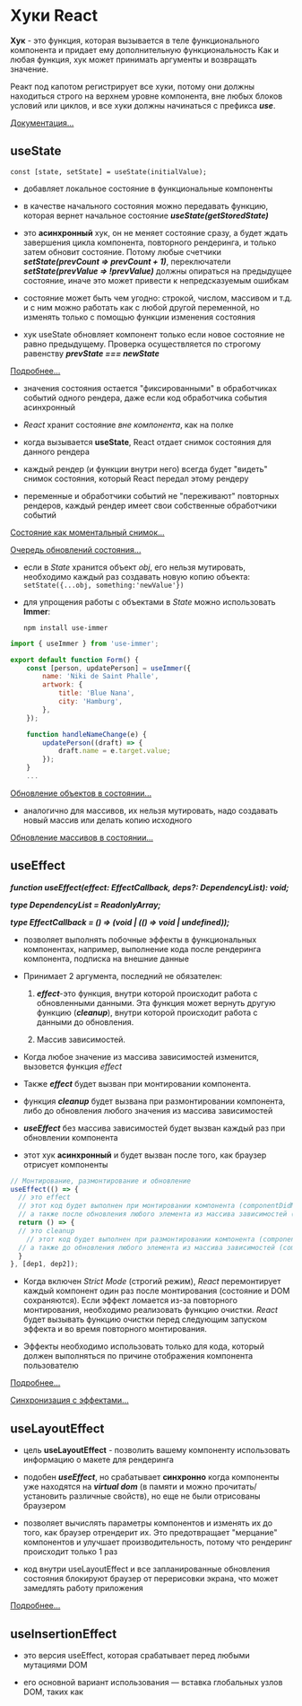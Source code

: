 # Хуки React

**Хук** - это функция, которая вызывается в теле функционального компонента и придает ему дополнительную функциональность
Как и любая функция, хук может принимать аргументы и возвращать значение.

Реакт под капотом регистрирует все хуки, потому они должны находиться строго на верхнем уровне компонента, вне любых блоков условий или циклов, и все хуки должны начинаться с префикса ***use***.

[Документация...](https://react.dev/reference/react/hooks)

## useState

`const [state, setState] = useState(initialValue);`

- добавляет локальное состояние в функциональные компоненты

- в качестве начального состояния можно передавать функцию, которая вернет начальное состояние ***useState(getStoredState)***

- это **асинхронный** хук, он не меняет состояние сразу, а будет ждать завершения цикла компонента, повторного рендеринга, и только затем обновит состояние. Потому любые счетчики ***setState(prevCount => prevCount + 1)***, переключатели ***setState(prevValue => !prevValue)***  должны опираться на предыдущее состояние, иначе это может привести к непредсказуемым ошибкам

- cостояние может быть чем угодно: строкой, числом, массивом и т.д. и с ним можно работать как с любой другой переменной, но изменять только с помощью функции изменения состояния

- хук useState обновляет компонент только если новое состояние не равно предыдущему. Проверка осуществляется по строгому равенству ***prevState === newState***

[Подробнее...](https://habr.com/ru/companies/otus/articles/667706/)

- значения состояния остается "фиксированными" в обработчиках событий одного рендера, даже если код обработчика события асинхронный

- *React* хранит состояние *вне компонента*, как на полке

- когда вызывается **useState**, React отдает снимок состояния для данного рендера

- каждый рендер (и функции внутри него) всегда будет "видеть" снимок состояния, который React передал этому рендеру

- переменные и обработчики событий не "переживают" повторных рендеров, каждый рендер имеет свои собственные обработчики событий

[Состояние как моментальный снимок...](https://reactdev.ru/learn/state-as-a-snapshot/#_4)

[Очередь обновлений состояния...](https://reactdev.ru/learn/queueing-a-series-of-state-updates/#_4)

- если в *State* хранится объект *obj*, его нельзя мутировать, необходимо каждый раз создавать новую копию объекта:
  `setState({...obj, something:'newValue'})` 

- для упрощения работы с объектами в *State* можно использовать **Immer**:
  
  `npm install use-immer`

```jsx
import { useImmer } from 'use-immer';

export default function Form() {
    const [person, updatePerson] = useImmer({
        name: 'Niki de Saint Phalle',
        artwork: {
            title: 'Blue Nana',
            city: 'Hamburg',
        },
    });

    function handleNameChange(e) {
        updatePerson((draft) => {
            draft.name = e.target.value;
        });
    }
    ...

 ```

[Обновление объектов в состоянии...](https://reactdev.ru/learn/updating-objects-in-state/#_4)

- аналогично для массивов,  их нельзя мутировать, надо создавать новый массив или делать копию исходного

[Обновление массивов в состоянии...](https://reactdev.ru/learn/updating-arrays-in-state/#_2)

## useEffect

***function useEffect(effect: EffectCallback, deps?: DependencyList): void;***

***type DependencyList = ReadonlyArray<any>;***

***type EffectCallback = () => (void | (() => void | undefined));***

- позволяет выполнять побочные эффекты в функциональных компонентах, например, выполнение кода после рендеринга компонента, подписка на внешние данные

- Принимает 2 аргумента, последний не обязателен:

  1. ***effect***-это функция, внутри которой происходит работа с обновленными данными. Эта функция может вернуть другую функцию (***cleanup***), внутри которой происходит работа с данными до обновления.

  2. Массив зависимостей.

-  Когда любое значение из массива зависимостей изменится, вызовется функция *effect*

-  Также ***effect*** будет вызван при монтировании компонента.

-  функция ***cleanup*** будет вызвана при размонтировании компонента, либо до обновления любого значения из массива зависимостей

-  ***useEffect*** без массива зависимостей будет вызван каждый раз при обновлении компонента

-  этот хук **асинхронный** и будет вызван после того, как браузер отрисует компоненты

```js
// Монтирование, размонтирование и обновление
useEffect(() => {
  // это effect
  // этот код будет выполнен при монтировании компонента (componentDidMount)
  // а также после обновления любого элемента из массива зависимостей (componentDidUpdate)
  return () => {
  // это cleanup
	// этот код будет выполнен при размонтировании компонента (componentWillUnmount)
  // а также до обновления любого элемента из массива зависимостей (componentWillUpdate)
  }
}, [dep1, dep2]);
```
-  Когда включен *Strict Mode* (cтрогий режим), *React* перемонтирует каждый компонент один раз после монтирования (состояние и DOM сохраняются). Если эффект ломается из-за повторного монтирования,  необходимо реализовать функцию очистки. *React* будет вызывать функцию очистки перед следующим запуском эффекта и во время повторного монтирования.

- Эффекты необходимо использовать только для кода, который должен выполняться по причине отображения компонента пользователю

[Подробнее...](https://habr.com/ru/companies/otus/articles/668700/)

[Синхронизация с эффектами...](https://reactdev.ru/learn/synchronizing-with-effects/#4)

## useLayoutEffect

- цель **useLayoutEffect** - позволить вашему компоненту использовать информацию о макете для рендеринга

- подобен ***useEffect***, но срабатывает **синхронно** когда компоненты уже находятся на ***virtual dom*** (в памяти и можно прочитать/установить различные свойств), но еще не были отрисованы браузером

- позволяет вычислять параметры компонентов и изменять их до того, как браузер отрендерит их. Это предотвращает "мерцание" компонентов и улучшает производительность, потому что рендеринг происходит только 1 раз

- код внутри useLayoutEffect и все запланированные обновления состояния блокируют браузер от перерисовки экрана, что может замедлять работу приложения

[Подробнее...](https://reactdev.ru/reference/useLayoutEffect/#2-useeffect)

## useInsertionEffect

- это версия useEffect, которая срабатывает перед любыми мутациями DOM

- его основной вариант использования — вставка глобальных узлов DOM, таких как *<style>* или SVG *<defs>*

- он не имеет доступа к ссылкам узлов DOM,т.к.к моменту запуска useInsertionEffect, ссылки еще не прикреплены, и DOM еще не обновлен


``` js
useInsertionEffect(setup, dependencies?)

```
[Подробнее..](https://reactdev.ru/reference/useInsertionEffect/)


## useContext

- позволяет получить доступ к контексту приложения

- контекст позволяет компоненту предоставлять некоторую информацию всему дереву под ним

- чтобы передать контекст необходимо:

    1. Создать и экспортировать его с помощью `export const MyContext = createContext(defaultValue)`
    2. Передать  его в хук `useContext(MyContext)`, чтобы прочитать его в любом дочернем компоненте, независимо от его глубины.
    3. Завернуть дочерние компоненты в `<MyContext.Provider value={...}>`, чтобы предоставить его от родителя.

- контекст проходит через любые компоненты в середине

- контекст позволяет писать компоненты, которые "адаптируются к своему окружению".

[Подробнее...](https://reactdev.ru/learn/passing-data-deeply-with-context/#_6)

## useReducer

 - предоставляет способ управления сложным локальным состоянием компонента через паттерн управления состоянием ***Reducer***

```js
const [state, dispatch] = useReducer(
    yourReducer,
    initialState
);

```
- обработчики событий компонента (onClick,onChange и т.п.) должны теперь только извещать редуктор о том, какое действие совершил пользователь:

```js
function handleOnClick(anyValue) {
  dispatch({
    //// action object, specific to component:
    type: 'what_happened',
    // other fields go here
    anyVar: anyValue
  });
};
```
- *action object* (объект действия) должен содержать минимальную информацию о том, что произошло

- он может иметь любую форму, принято задавать ему строку type, описывающую произошедшее, и передавать любую дополнительную информацию в других полях

- каждый объект действия должен описывать только одно взаимодействие пользователя, даже если оно приводит к нескольким изменениям данных

- **Reducer** (редуктор) принимает состояние на данный момент и действие, а возвращает следующее состояние


```jsx
function yourReducer(state, action) {
  switch (action.type) {
    case 'action1': {
      return state1;
    }
      case 'action2': {
        return state2;
    } 
    default: {
      throw Error('Unknown action: ' + action.type);
    }
  }
}
 ```
 
- редукторы работают во время рендеринга! (Действия ставятся в очередь до следующего рендера.) Это означает, что редукторы должны быть чистыми - одинаковые входы всегда приводят к одинаковому выходу. Они не должны посылать запросы, планировать таймауты или выполнять какие-либо побочные эффекты (операции, которые влияют на вещи за пределами компонента). Они должны обновлять объекты и массивы без мутаций

- для написания реукторов в мутирующем стиле можно использовать библиотеку *Immer*

[Подробнее...](https://reactdev.ru/learn/extracting-state-logic-into-a-reducer/#1)



## useRef

- позволяет создавать и управлять ссылками на DOM-элементы и другие объекты (идентификаторы таймаута, счетчики и пр.), 

- это синхронный хук, который немедленно обновляет состояние и сохраняет его значение на протяжении всего жизненного цикла компонента
 
- он не запускает повторный рендер компонента

- хук возвращает объект с единственным свойством *current*, содержащим текущее значение ссылки

- например, нажатие на кнопку фокусирует ввод, используя ссылку:

```jsx
import { useRef } from 'react';

export default function Form() {
    const inputRef = useRef(null);

    function handleClick() {
        inputRef.current.focus();
    }

    return (
        <>
            <input ref={inputRef} />
            <button onClick={handleClick}>
                Focus the input
            </button>
        </>
    );
}

```


## useMemo

-  позволяет кэшировать результат вычисления между повторными рендерингами, оптимизирует производительность компонентов, предотвращая повторные вычисления

```js
const cachedValue = useMemo(calculateValue, dependencies);

```

  -  **calculateValue**: функция, вычисляющая значение, которое необходимо кэшировать. 
      -  должна быть чистой, 
      -  не принимет аргументов
      -  может возвращать значение любого типа.
      -  *React* будет вызывать эту функцию во время начального рендера. 
      -  При последующих рендерах *React* будет возвращать то же значение, если зависимости не изменились с момента последнего рендера. В противном случае он вызовет **calculateValue**, вернет результат и сохранит его, чтобы можно было использовать в дальнейшем.

  -  **dependencie** (зависимости): список всех реактивных значений, на которые ссылается код *calculateValue*, может включать:
    -  пропсы
    -  состояние
    -  переменные и функции, объявленные непосредственно в теле компонента

-  в режиме *Strict Mode*  при разработке *React* будет вызывать функцию *calculateValue* дважды. Если функция вычисления чиста (как и должно быть), это не должно повлиять на логику работы программы. Результат одного из вызовов будет проигнорирован.

[Подробнее...](https://reactdev.ru/reference/useMemo/#_6)


## useCalback

 - оптимизирует производительность компонентов, предотвращая ненужные перерисовки компонентов

 - использование useCallback выгодно только в случае передачи функции как props


```js
const Cars = ({ cars }) => {
  const onCarClick = useCallback((car) => {
    console.log(car.model);
  }, []);
  return cars.map((car) => {
    return (
      <Car key={car.id} car={car} onCarClick={onCarClick} />
    )
  });
}
```

  Таким образом все компоненты Car не будут рендериться лишний раз, т.к. ссылка на функцию останется прежней.


```js
const Car = ({ car, onCarClick }) => {
 const onClick = () => onCarClick(car);

  return (
    <button onClick={onClick}>{car.model}</button>
  )
}
```

  А вот здесь уже нет никакой пользы оборачивать метод в useCallback

  [Подробнее...](https://habr.com/ru/articles/529950/)


## useDebugValue

`useDebugValue(value, format?)`

- предоставляет дополнительную отладочную информацию для кастомных хуков

  - **value**: значение, которое будет отображаться в *React DevTools*

  - опционально **format**: функция форматирования. При осмотре компонента *React DevTools* вызовет функцию форматирования с *value* в качестве аргумента, а затем отобразит возвращенное форматированное значение.Если не указать функцию форматирования, будет отображено исходное *value*.


```js
useDebugValue(date, (date) => date.toDateString());
```

[Подробнее...](https://reactdev.ru/reference/useDebugValue/)




## useForm

- помогает управлять состоянием форм и их валидацией

## useFetch

- предоставляет удобный способ выполнения HTTP-запросов

## useWindowSize

- отcлеживает изменения размеров окна браузера

## useId

- возвращает уникальный id, он сохраняется на протяжении всей жизни компонента

```jsx
import { useId } from 'react';

function PasswordField() {
    const passwordHintId = useId();
    return (
        <>
            <label>
                Password:
                <input
                    type="password"
                    aria-describedby={passwordHintId}
                />
            </label>
            <p id={passwordHintId}>
                The password should contain at least 18
                characters
            </p>
        </>
    );
}
```

- компонент может отображаться на странице более одного раза, но идентификаторы при этом будут уникальными

[Подробнее...](https://reactdev.ru/reference/useId/#_6)


## useTransition

` const [isPending, startTransition] = useTransition();`

-  позволяет обновлять состояние без блокировки пользовательского интерфейса

  - флаг isPending сообщает, есть ли ожидающий переход

  - функция startTransition позволяет пометить обновление состояния как переход

- Функция, которая передается в startTransition, должна быть синхронной.

- Переходы позволяют сохранить отзывчивость обновлений пользовательского интерфейса даже на медленных устройствах (пользовательский ввод будет обработан не дожидаясь завершения повторного рендеринга)

- Переходы предотвращают нежелательные индикаторы загрузки, что позволяет пользователю избежать резких скачков при навигации

[Подробнее...](https://reactdev.ru/reference/useTransition/#starttransition_1)


## useDeferredValue

`useDeferredValue(value)`

- используется для показа устаревшего содержимого во время загрузки свежего

- *React* сначала выполнит рендеринг без обновления отложенного значения, а затем попытается выполнить рендеринг с вновь полученным значением в фоновом режиме

- *useDeferredValue* позволяет установить приоритет обновления ввода (которое должно быть быстрым) над обновлением списка результатов (которое может быть более медленным)



## useSyncExternalStore

-  позволяет подписаться на внешнее хранилище

```js
const snapshot = useSyncExternalStore(subscribe, getSnapshot, getServerSnapshot?)
```
  -  функция **subscribe** должна подписываться на стор и возвращать функцию, которая отписывается.
     Она принимает один аргумент - *callback*. Когда стор изменяется,вызывается предоставленный *callback*. Это приведет к повторному отображению компонента
  
  -  функция **getSnapshot** должна считывать моментальный снимок данных из хранилища.Пока хранилище не изменилось, повторные вызовы *getSnapshot* должны возвращать одно и то же значение. Если стор изменился, а возвращаемое значение отличается, *React* перерисовывает компонент.

  -  опциональная *getServerSnapshot*: функция, возвращающая начальный снимок данных в хранилище. Он будет использоваться только при рендеринге сервера и при гидратации рендеримого сервером контента на клиенте. Серверный снимок должен быть одинаковым для клиента и сервера, и обычно сериализуется и передается от сервера к клиенту. Если опустить этот аргумент, рендеринг компонента на сервере приведет к ошибке.


-  хук *useSyncExternalStore* предназначен для использования библиотеками, а не кодом приложения

[Подробнее...](https://reactdev.ru/reference/useSyncExternalStore/#_4)

